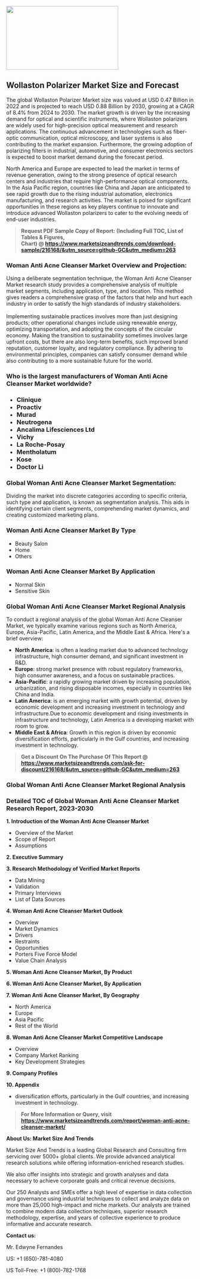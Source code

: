 <p><img class="alignnone size-medium wp-image-20088" src="https://ffe5etoiles.com/wp-content/uploads/2024/12/MST1-300x171.png" alt="" width="300" height="171" /></p><h2>Wollaston Polarizer Market Size and Forecast</h2><p>The global Wollaston Polarizer Market size was valued at USD 0.47 Billion in 2022 and is projected to reach USD 0.88 Billion by 2030, growing at a CAGR of 8.4% from 2024 to 2030. The market growth is driven by the increasing demand for optical and scientific instruments, where Wollaston polarizers are widely used for high-precision optical measurement and research applications. The continuous advancement in technologies such as fiber-optic communication, optical microscopy, and laser systems is also contributing to the market expansion. Furthermore, the growing adoption of polarizing filters in industrial, automotive, and consumer electronics sectors is expected to boost market demand during the forecast period.</p><p>North America and Europe are expected to lead the market in terms of revenue generation, owing to the strong presence of optical research centers and industries that require high-performance optical components. In the Asia Pacific region, countries like China and Japan are anticipated to see rapid growth due to the rising industrial automation, electronics manufacturing, and research activities. The market is poised for significant opportunities in these regions as key players continue to innovate and introduce advanced Wollaston polarizers to cater to the evolving needs of end-user industries.</p></p><blockquote id="" class=""><strong>Request PDF Sample Copy of Report: (Including Full TOC, List of Tables &amp; Figures, Chart)&nbsp;@&nbsp;<strong><a href="https://www.marketsizeandtrends.com/download-sample/216168/&utm_source=github-GC&utm_medium=263" target="_blank">https://www.marketsizeandtrends.com/download-sample/216168/&utm_source=github-GC&utm_medium=263</a></strong></strong></blockquote><h3 id="" class="">Woman Anti Acne Cleanser Market&nbsp;Overview and Projection:</h3><p id="" class="">Using a deliberate segmentation technique, the Woman Anti Acne Cleanser Market research study provides a comprehensive analysis of multiple market segments, including application, type, and location. This method gives readers a comprehensive grasp of the factors that help and hurt each industry in order to satisfy the high standards of industry stakeholders. <br /> <br />Implementing sustainable practices involves more than just designing products; other operational changes include using renewable energy, optimizing transportation, and adopting the concepts of the circular economy. Making the transition to sustainability sometimes involves large upfront costs, but there are also long-term benefits, such improved brand reputation, customer loyalty, and regulatory compliance. By adhering to environmental principles, companies can satisfy consumer demand while also contributing to a more sustainable future for the world.</p><h3 id="" class="">Who is the largest manufacturers of&nbsp;Woman Anti Acne Cleanser Market worldwide?</h3><h3 class=""><p><ul><li>Clinique </li><li> Proactiv </li><li> Murad </li><li> Neutrogena </li><li> Ancalima Lifesciences Ltd </li><li> Vichy </li><li> La Roche-Posay </li><li> Mentholatum </li><li> Kose </li><li> Doctor Li</li></ul></p></h3><h3 id="" class="">Global&nbsp;Woman Anti Acne Cleanser Market Segmentation:</h3><p id="" class="">Dividing the market into discrete categories according to specific criteria, such type and application, is known as segmentation analysis. This aids in identifying certain client segments, comprehending market dynamics, and creating customized marketing plans.</p><h3 id="" class="">Woman Anti Acne Cleanser Market&nbsp;By Type</h3><p><p><ul><li>Beauty Salon</li><li> Home</li><li> Others</p></li></ul></p></p><h3 id="" class="">Woman Anti Acne Cleanser Market&nbsp;By Application</h3><p class=""><p><ul><li>Normal Skin</li><li> Sensitive Skin</li></ul></p></p><h3 id="" class="">Global Woman Anti Acne Cleanser Market Regional Analysis</h3><p id="" class="">To conduct a regional analysis of the global Woman Anti Acne Cleanser Market, we typically examine various regions such as North America, Europe, Asia-Pacific, Latin America, and the Middle East &amp; Africa. Here's a brief overview:</p><ul><li><strong>North America</strong>: is often a leading market due to advanced technology infrastructure, high consumer demand, and significant investment in R&amp;D.</li><li><strong>Europe</strong>: strong market presence with robust regulatory frameworks, high consumer awareness, and a focus on sustainable practices.</li><li><strong>Asia-Pacific</strong>: a rapidly growing market driven by increasing population, urbanization, and rising disposable incomes, especially in countries like China and India.</li><li><strong>Latin America</strong>: is an emerging market with growth potential, driven by economic development and increasing investment in technology and infrastructure.Due to economic development and rising investments in infrastructure and technology, Latin America is a developing market with room to grow.</li><li><strong>Middle East &amp; Africa</strong>: Growth in this region is driven by economic diversification efforts, particularly in the Gulf countries, and increasing investment in technology.</li></ul><blockquote id="" class=""><strong>Get a Discount On The Purchase Of This Report @ <strong><a href="https://www.marketsizeandtrends.com/ask-for-discount/216168/&utm_source=github-GC&utm_medium=263" target="_blank">https://www.marketsizeandtrends.com/ask-for-discount/216168/&utm_source=github-GC&utm_medium=263</a></strong></strong></blockquote><h3 id="" class="">Global Woman Anti Acne Cleanser Market Regional Analysis</h3><h3 id="" class="">Detailed TOC of Global Woman Anti Acne Cleanser Market Research Report, 2023-2030</h3><p id="" class=""><strong>1. Introduction of the Woman Anti Acne Cleanser Market</strong></p><ul><li>Overview of the Market</li><li>Scope of Report</li><li>Assumptions</li></ul><p id="" class=""><strong>2. Executive Summary</strong></p><p id="" class=""><strong>3. Research Methodology of Verified Market Reports</strong></p><ul><li>Data Mining</li><li>Validation</li><li>Primary Interviews</li><li>List of Data Sources</li></ul><p id="" class=""><strong>4. Woman Anti Acne Cleanser Market Outlook</strong></p><ul><li>Overview</li><li>Market Dynamics</li><li>Drivers</li><li>Restraints</li><li>Opportunities</li><li>Porters Five Force Model</li><li>Value Chain Analysis</li></ul><p id="" class=""><strong>5. Woman Anti Acne Cleanser Market, By Product</strong></p><p id="" class=""><strong>6. Woman Anti Acne Cleanser Market, By Application</strong></p><p id="" class=""><strong>7. Woman Anti Acne Cleanser Market, By Geography</strong></p><ul><li>North America</li><li>Europe</li><li>Asia Pacific</li><li>Rest of the World</li></ul><p id="" class=""><strong>8. Woman Anti Acne Cleanser Market Competitive Landscape</strong></p><ul><li>Overview</li><li>Company Market Ranking</li><li>Key Development Strategies</li></ul><p id="" class=""><strong>9. Company Profiles</strong></p><p id="" class=""><strong>10. Appendix</strong></p><ul><li>diversification efforts, particularly in the Gulf countries, and increasing investment in technology.</li></ul><blockquote id="" class=""><strong>For More Information or Query, visit <strong><strong><a href="https://www.marketsizeandtrends.com/report/woman-anti-acne-cleanser-market/" target="_blank">https://www.marketsizeandtrends.com/report/woman-anti-acne-cleanser-market/</a></strong></strong></strong></blockquote><p id="" class=""><strong>About Us: Market Size And Trends</strong></p><p id="" class="">Market Size And Trends is a leading Global Research and Consulting firm servicing over 5000+ global clients. We provide advanced analytical research solutions while offering information-enriched research studies.</p><p id="" class="">We also offer insights into strategic and growth analyses and data necessary to achieve corporate goals and critical revenue decisions.</p><p id="" class="">Our 250 Analysts and SMEs offer a high level of expertise in data collection and governance using industrial techniques to collect and analyze data on more than 25,000 high-impact and niche markets. Our analysts are trained to combine modern data collection techniques, superior research methodology, expertise, and years of collective experience to produce informative and accurate research.</p><p id="" class=""><strong>Contact us:</strong></p><p id="" class="">Mr. Edwyne Fernandes</p><p id="" class="">US: +1 (650)-781-4080</p><p id="" class="">US Toll-Free: +1 (800)-782-1768</p>
